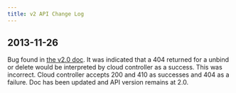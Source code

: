 ```yaml
---
title: v2 API Change Log
---
```


## 2013-11-26 ##
Bug found in [the v2.0 doc](writing-service.html). It was indicated that a 404 returned for a unbind or delete would be interpreted by cloud controller as a success. This was incorrect. Cloud controller accepts 200 and 410 as successes and 404 as a failure. Doc has been updated and API version remains at 2.0. 
